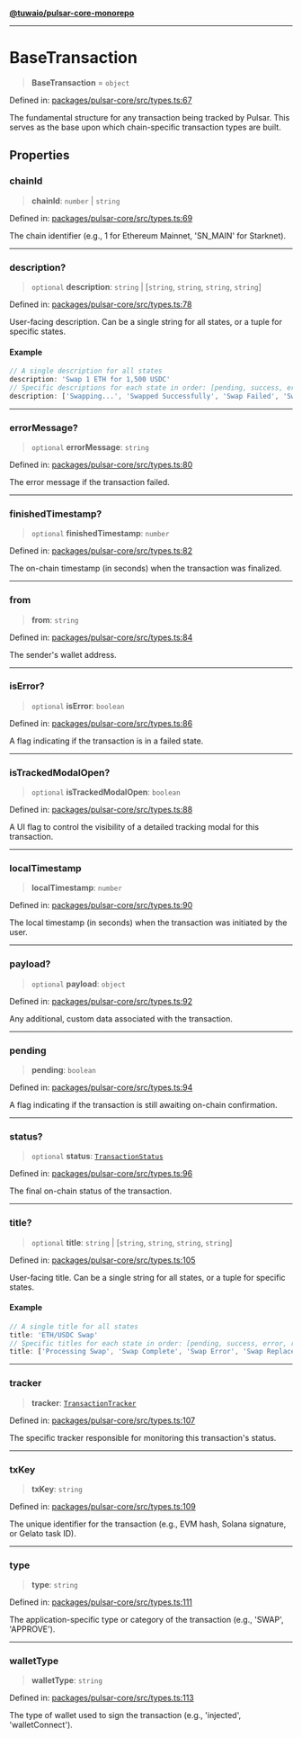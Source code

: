 [**@tuwaio/pulsar-core-monorepo**](../../../README.md)

***

# BaseTransaction

> **BaseTransaction** = `object`

Defined in: [packages/pulsar-core/src/types.ts:67](https://github.com/TuwaIO/pulsar-core/blob/e3594e7fa8bdb6fe89020533e414a546965dfc16/packages/pulsar-core/src/types.ts#L67)

The fundamental structure for any transaction being tracked by Pulsar.
This serves as the base upon which chain-specific transaction types are built.

## Properties

### chainId

> **chainId**: `number` \| `string`

Defined in: [packages/pulsar-core/src/types.ts:69](https://github.com/TuwaIO/pulsar-core/blob/e3594e7fa8bdb6fe89020533e414a546965dfc16/packages/pulsar-core/src/types.ts#L69)

The chain identifier (e.g., 1 for Ethereum Mainnet, 'SN_MAIN' for Starknet).

***

### description?

> `optional` **description**: `string` \| \[`string`, `string`, `string`, `string`\]

Defined in: [packages/pulsar-core/src/types.ts:78](https://github.com/TuwaIO/pulsar-core/blob/e3594e7fa8bdb6fe89020533e414a546965dfc16/packages/pulsar-core/src/types.ts#L78)

User-facing description. Can be a single string for all states, or a tuple for specific states.

#### Example

```ts
// A single description for all states
description: 'Swap 1 ETH for 1,500 USDC'
// Specific descriptions for each state in order: [pending, success, error, replaced]
description: ['Swapping...', 'Swapped Successfully', 'Swap Failed', 'Swap Replaced']
```

***

### errorMessage?

> `optional` **errorMessage**: `string`

Defined in: [packages/pulsar-core/src/types.ts:80](https://github.com/TuwaIO/pulsar-core/blob/e3594e7fa8bdb6fe89020533e414a546965dfc16/packages/pulsar-core/src/types.ts#L80)

The error message if the transaction failed.

***

### finishedTimestamp?

> `optional` **finishedTimestamp**: `number`

Defined in: [packages/pulsar-core/src/types.ts:82](https://github.com/TuwaIO/pulsar-core/blob/e3594e7fa8bdb6fe89020533e414a546965dfc16/packages/pulsar-core/src/types.ts#L82)

The on-chain timestamp (in seconds) when the transaction was finalized.

***

### from

> **from**: `string`

Defined in: [packages/pulsar-core/src/types.ts:84](https://github.com/TuwaIO/pulsar-core/blob/e3594e7fa8bdb6fe89020533e414a546965dfc16/packages/pulsar-core/src/types.ts#L84)

The sender's wallet address.

***

### isError?

> `optional` **isError**: `boolean`

Defined in: [packages/pulsar-core/src/types.ts:86](https://github.com/TuwaIO/pulsar-core/blob/e3594e7fa8bdb6fe89020533e414a546965dfc16/packages/pulsar-core/src/types.ts#L86)

A flag indicating if the transaction is in a failed state.

***

### isTrackedModalOpen?

> `optional` **isTrackedModalOpen**: `boolean`

Defined in: [packages/pulsar-core/src/types.ts:88](https://github.com/TuwaIO/pulsar-core/blob/e3594e7fa8bdb6fe89020533e414a546965dfc16/packages/pulsar-core/src/types.ts#L88)

A UI flag to control the visibility of a detailed tracking modal for this transaction.

***

### localTimestamp

> **localTimestamp**: `number`

Defined in: [packages/pulsar-core/src/types.ts:90](https://github.com/TuwaIO/pulsar-core/blob/e3594e7fa8bdb6fe89020533e414a546965dfc16/packages/pulsar-core/src/types.ts#L90)

The local timestamp (in seconds) when the transaction was initiated by the user.

***

### payload?

> `optional` **payload**: `object`

Defined in: [packages/pulsar-core/src/types.ts:92](https://github.com/TuwaIO/pulsar-core/blob/e3594e7fa8bdb6fe89020533e414a546965dfc16/packages/pulsar-core/src/types.ts#L92)

Any additional, custom data associated with the transaction.

***

### pending

> **pending**: `boolean`

Defined in: [packages/pulsar-core/src/types.ts:94](https://github.com/TuwaIO/pulsar-core/blob/e3594e7fa8bdb6fe89020533e414a546965dfc16/packages/pulsar-core/src/types.ts#L94)

A flag indicating if the transaction is still awaiting on-chain confirmation.

***

### status?

> `optional` **status**: [`TransactionStatus`](../enumerations/TransactionStatus.md)

Defined in: [packages/pulsar-core/src/types.ts:96](https://github.com/TuwaIO/pulsar-core/blob/e3594e7fa8bdb6fe89020533e414a546965dfc16/packages/pulsar-core/src/types.ts#L96)

The final on-chain status of the transaction.

***

### title?

> `optional` **title**: `string` \| \[`string`, `string`, `string`, `string`\]

Defined in: [packages/pulsar-core/src/types.ts:105](https://github.com/TuwaIO/pulsar-core/blob/e3594e7fa8bdb6fe89020533e414a546965dfc16/packages/pulsar-core/src/types.ts#L105)

User-facing title. Can be a single string for all states, or a tuple for specific states.

#### Example

```ts
// A single title for all states
title: 'ETH/USDC Swap'
// Specific titles for each state in order: [pending, success, error, replaced]
title: ['Processing Swap', 'Swap Complete', 'Swap Error', 'Swap Replaced']
```

***

### tracker

> **tracker**: [`TransactionTracker`](../enumerations/TransactionTracker.md)

Defined in: [packages/pulsar-core/src/types.ts:107](https://github.com/TuwaIO/pulsar-core/blob/e3594e7fa8bdb6fe89020533e414a546965dfc16/packages/pulsar-core/src/types.ts#L107)

The specific tracker responsible for monitoring this transaction's status.

***

### txKey

> **txKey**: `string`

Defined in: [packages/pulsar-core/src/types.ts:109](https://github.com/TuwaIO/pulsar-core/blob/e3594e7fa8bdb6fe89020533e414a546965dfc16/packages/pulsar-core/src/types.ts#L109)

The unique identifier for the transaction (e.g., EVM hash, Solana signature, or Gelato task ID).

***

### type

> **type**: `string`

Defined in: [packages/pulsar-core/src/types.ts:111](https://github.com/TuwaIO/pulsar-core/blob/e3594e7fa8bdb6fe89020533e414a546965dfc16/packages/pulsar-core/src/types.ts#L111)

The application-specific type or category of the transaction (e.g., 'SWAP', 'APPROVE').

***

### walletType

> **walletType**: `string`

Defined in: [packages/pulsar-core/src/types.ts:113](https://github.com/TuwaIO/pulsar-core/blob/e3594e7fa8bdb6fe89020533e414a546965dfc16/packages/pulsar-core/src/types.ts#L113)

The type of wallet used to sign the transaction (e.g., 'injected', 'walletConnect').
